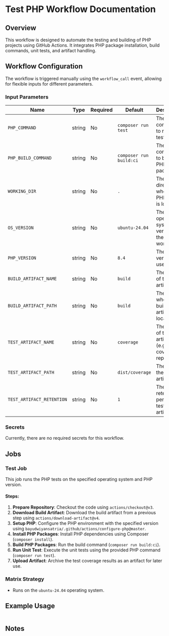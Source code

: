 # Test PHP Workflow Documentation

## Overview

This workflow is designed to automate the testing and building of PHP projects using GitHub Actions. It integrates PHP package installation, build commands, unit tests, and artifact handling.

## Workflow Configuration

The workflow is triggered manually using the `workflow_call` event, allowing for flexible inputs for different parameters.

### Input Parameters

| Name                      | Type   | Required | Default                 | Description                                            |
| ------------------------- | ------ | -------- | ----------------------- | ------------------------------------------------------ |
| `PHP_COMMAND`             | string | No       | `composer run test`     | The command to run unit tests.                         |
| `PHP_BUILD_COMMAND`       | string | No       | `composer run build:ci` | The command to build the PHP package.                  |
| `WORKING_DIR`             | string | No       | `.`                     | The directory where the PHP project is located.        |
| `OS_VERSION`              | string | No       | `ubuntu-24.04`          | The operating system version for the workflow.         |
| `PHP_VERSION`             | string | No       | `8.4`                   | The PHP version to use.                                |
| `BUILD_ARTIFACT_NAME`     | string | No       | `build`                 | The name of the build artifact.                        |
| `BUILD_ARTIFACT_PATH`     | string | No       | `build`                 | The path where the build artifact is located.          |
| `TEST_ARTIFACT_NAME`      | string | No       | `coverage`              | The name of the test artifact (e.g., coverage report). |
| `TEST_ARTIFACT_PATH`      | string | No       | `dist/coverage`         | The path to the test artifact.                         |
| `TEST_ARTIFACT_RETENTION` | string | No       | `1`                     | The retention period for test artifacts.               |

### Secrets

Currently, there are no required secrets for this workflow.

## Jobs

### Test Job

This job runs the PHP tests on the specified operating system and PHP version.

#### Steps:

1. **Prepare Repository**: Checkout the code using `actions/checkout@v3`.
2. **Download Build Artifact**: Download the build artifact from a previous step using `actions/download-artifact@v4`.
3. **Setup PHP**: Configure the PHP environment with the specified version using `bayudwiyansatria/.github/actions/configure-php@master`.
4. **Install PHP Packages**: Install PHP dependencies using Composer (`composer install`).
5. **Build PHP Packages**: Run the build command (`composer run build:ci`).
6. **Run Unit Test**: Execute the unit tests using the provided PHP command (`composer run test`).
7. **Upload Artifact**: Archive the test coverage results as an artifact for later use.

### Matrix Strategy

- Runs on the `ubuntu-24.04` operating system.

## Example Usage

```yaml

```

## Notes
